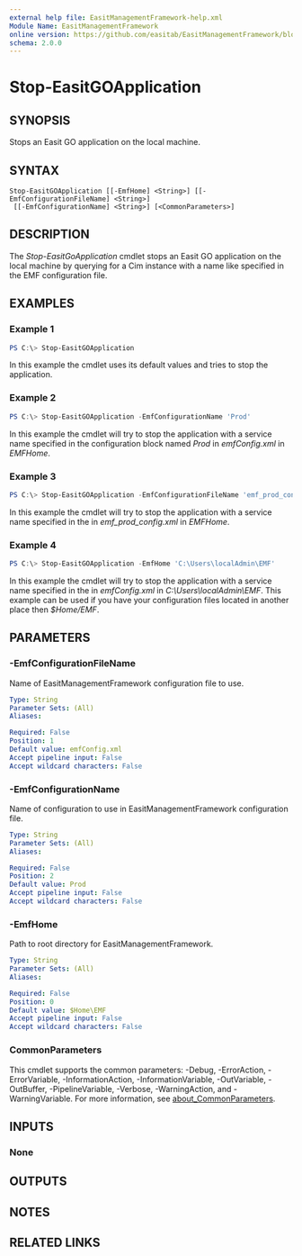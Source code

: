 ```yaml
---
external help file: EasitManagementFramework-help.xml
Module Name: EasitManagementFramework
online version: https://github.com/easitab/EasitManagementFramework/blob/development/docs/v1/Stop-EasitGOApplication.md
schema: 2.0.0
---
```


# Stop-EasitGOApplication

## SYNOPSIS

Stops an Easit GO application on the local machine.

## SYNTAX

```
Stop-EasitGOApplication [[-EmfHome] <String>] [[-EmfConfigurationFileName] <String>]
 [[-EmfConfigurationName] <String>] [<CommonParameters>]
```

## DESCRIPTION

The *Stop-EasitGoApplication* cmdlet stops an Easit GO application on the local machine by querying for a Cim instance with a name like specified in the EMF configuration file.

## EXAMPLES

### Example 1

```powershell
PS C:\> Stop-EasitGOApplication
```

In this example the cmdlet uses its default values and tries to stop the application.

### Example 2

```powershell
PS C:\> Stop-EasitGOApplication -EmfConfigurationName 'Prod'
```

In this example the cmdlet will try to stop the application with a service name specified in the configuration block named *Prod* in *emfConfig.xml* in *EMFHome*.

### Example 3

```powershell
PS C:\> Stop-EasitGOApplication -EmfConfigurationFileName 'emf_prod_config.xml'
```

In this example the cmdlet will try to stop the application with a service name specified in the in *emf_prod_config.xml* in *EMFHome*.

### Example 4

```powershell
PS C:\> Stop-EasitGOApplication -EmfHome 'C:\Users\localAdmin\EMF'
```

In this example the cmdlet will try to stop the application with a service name specified in the in *emfConfig.xml* in *C:\Users\localAdmin\EMF*. This example can be used if you have your configuration files located in another place then *$Home/EMF*.

## PARAMETERS

### -EmfConfigurationFileName

Name of EasitManagementFramework configuration file to use.

```yaml
Type: String
Parameter Sets: (All)
Aliases:

Required: False
Position: 1
Default value: emfConfig.xml
Accept pipeline input: False
Accept wildcard characters: False
```

### -EmfConfigurationName

Name of configuration to use in EasitManagementFramework configuration file.

```yaml
Type: String
Parameter Sets: (All)
Aliases:

Required: False
Position: 2
Default value: Prod
Accept pipeline input: False
Accept wildcard characters: False
```

### -EmfHome

Path to root directory for EasitManagementFramework.

```yaml
Type: String
Parameter Sets: (All)
Aliases:

Required: False
Position: 0
Default value: $Home\EMF
Accept pipeline input: False
Accept wildcard characters: False
```

### CommonParameters

This cmdlet supports the common parameters: -Debug, -ErrorAction, -ErrorVariable, -InformationAction, -InformationVariable, -OutVariable, -OutBuffer, -PipelineVariable, -Verbose, -WarningAction, and -WarningVariable. For more information, see [about_CommonParameters](http://go.microsoft.com/fwlink/?LinkID=113216).

## INPUTS

### None

## OUTPUTS

## NOTES

## RELATED LINKS
